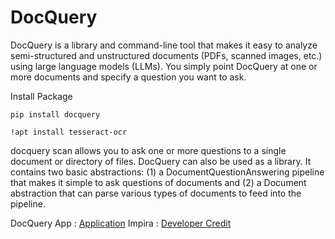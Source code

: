# DocQuery
DocQuery is a library and command-line tool that makes it easy to analyze semi-structured and unstructured documents (PDFs, scanned images, etc.) using large language models (LLMs). You simply point DocQuery at one or more documents and specify a question you want to ask. 

Install Package 
```
pip install docquery
```
```
!apt install tesseract-ocr
```
docquery scan allows you to ask one or more questions to a single document or directory of files. DocQuery can also be used as a library. It contains two basic abstractions: (1) a DocumentQuestionAnswering pipeline that makes it simple to ask questions of documents and (2) a Document abstraction that can parse various types of documents to feed into the pipeline.

DocQuery App : [Application](https://huggingface.co/spaces/impira/docquery)
Impira : [Developer Credit](https://github.com/impira/docquery)
